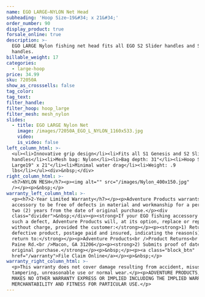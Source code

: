 ```yaml
---
name: EGO LARGE—NYLON Net Head
subheading: 'Hoop Size—19&#34; x 21&#34;'
order_number: 90
display_product: true
forsale_online: true
description: >-
  EGO LARGE Nylon fishing net head fits all EGO S2 Slider handles and S1 Genesis
  handles.
billable_weight: 17
categories:
  - large-hoop
price: 34.99
sku: 72050A
show_as_crosssells: false
tag_color:
tag_text:
filter_handle:
filter_hoop: hoop_large
filter_mesh: mesh_nylon
slides:
  - title: EGO LARGE Nylon Net
    image: /images/72050A_EGO_L_NYLON_1160x533.jpg
    video:
    is_video: false
left_column_html: >-
  <ul><li>Innovative grip design</li><li>Fits all S1 Genesis and S2 Slider
  handles</li><li>Mesh bag: Nylon</li><li>Bag depth: 31"</li><li>Hoop Size:
  Large19" x 21"</li><li>Minimal water drag</li><li>Weight: .9
  lbs</li></ul><div>&nbsp;</div>
right_column_html: >-
  <h7>NYLON MESH</h7><p><img alt="" src="/images/Nylon_400x150.jpg"
  /></p><p>&nbsp;</p>
warranty_left_column_html: >-
  <p><h7>2-Year Limited Warranty</h7></p><p>Adventure Products warrants your EGO
  accessory to be free of defects in material and workmanship for a period of
  two (2) years from the date of original purchase.</p><div
  class="divider">&nbsp;</div><p><strong>If your EGO fishing accessory exhibits
  such a defect, Adventure Products will, at its option, replace or repair it
  without charge, provided the customer:</strong></p><p><strong>1) Returns the
  defective product, postage paid and insured, indicating the reason(s) for the
  return to:</strong></p><p>Adventure Products<br />Product Returns<br />889 Guy
  Paine Rd.<br />Macon, GA 31206</p><p><strong>2) Submits proof of date of
  original purchase.</strong></p><p>&nbsp;</p><p><a class="block_btn"
  href="/warranty">File Claim Online</a></p><p>&nbsp;</p>
warranty_right_column_html: >-
  <p>This warranty does not cover damage resulting from accident, misuse, abuse,
  tampering, unreasonable use or normal wear.</p><p>ADVENTURE PRODUCTS, INC.
  MAKES NO OTHER WARRANTY EXPRESS OR IMPLIED INCLUDING THE IMPLIED WARRANTIES OF
  MERCHANTABILITY AND FITNESS FOR PARTICULAR USE.</p>
---
```

